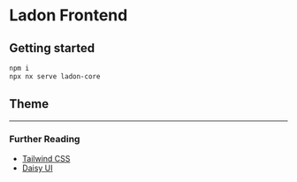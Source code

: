 # Ladon Frontend

## Getting started

```bash
npm i
npx nx serve ladon-core
```

## Theme

---

### Further Reading

- [Tailwind CSS](https://tailwindcss.com/docs/installation)
- [Daisy UI](https://daisyui.com)

